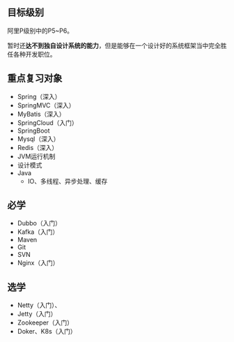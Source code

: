 ## 目标级别

阿里P级别中的P5~P6。

暂时还**达不到独自设计系统的能力**，但是能够在一个设计好的系统框架当中完全胜任各种开发职位。



## 重点复习对象

* Spring（深入）
* SpringMVC（深入）
* MyBatis（深入）
* SpringCloud（入门）
* SpringBoot
* Mysql（深入）
* Redis（深入）
* JVM运行机制
* 设计模式
* Java
  * IO、多线程、异步处理、缓存



## 必学

* Dubbo（入门）
* Kafka（入门）
* Maven
* Git
* SVN
* Nginx（入门）



## 选学

* Netty（入门）、
* Jetty（入门）
* Zookeeper（入门）
* Doker、K8s（入门）





